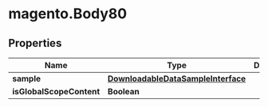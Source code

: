# magento.Body80

## Properties
Name | Type | Description | Notes
------------ | ------------- | ------------- | -------------
**sample** | [**DownloadableDataSampleInterface**](DownloadableDataSampleInterface.md) |  | 
**isGlobalScopeContent** | **Boolean** |  | [optional] 


